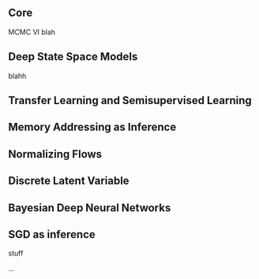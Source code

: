 ## Core
MCMC
VI
blah

## Deep State Space Models
blahh

## Transfer Learning and Semisupervised Learning

## Memory Addressing as Inference

## Normalizing Flows

## Discrete Latent Variable

## Bayesian Deep Neural Networks

## SGD as inference
stuff


...
